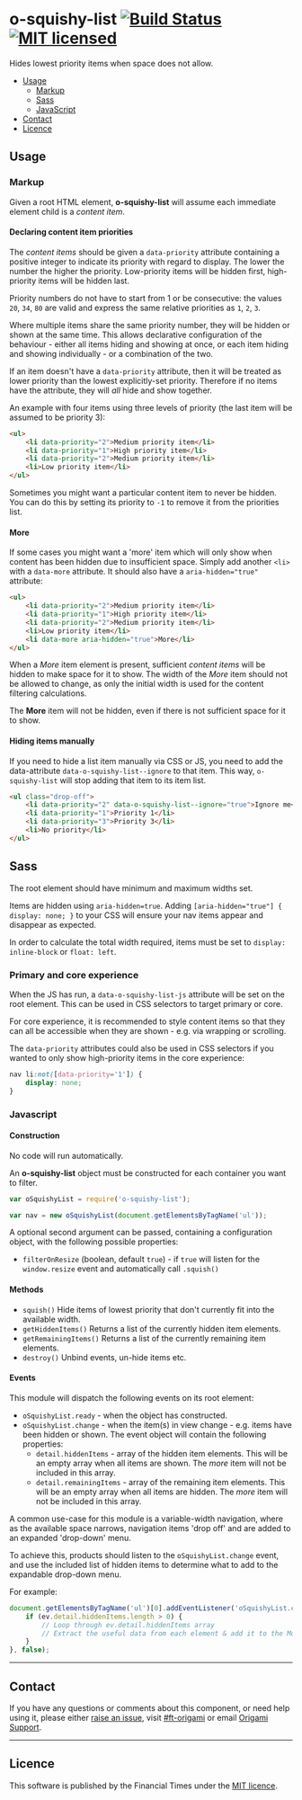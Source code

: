 # o-squishy-list [![Build Status](https://circleci.com/gh/Financial-Times/o-squishy-list.png?style=shield&circle-token=ee4f1c6916b8eccede740336aca671173da8f2b5)](https://circleci.com/gh/Financial-Times/o-squishy-list) [![MIT licensed](https://img.shields.io/badge/license-MIT-blue.svg)](#licence)

Hides lowest priority items when space does not allow.

- [Usage](#usage)
	- [Markup](#markup)
	- [Sass](#sass)
	- [JavaScript](#javascript)
- [Contact](#contact)
- [Licence](#licence)


## Usage

### Markup

Given a root HTML element, __o-squishy-list__ will assume each immediate element child is a _content item_.

#### Declaring content item priorities

The _content items_ should be given a `data-priority` attribute containing a positive integer to indicate its priority with regard to display. The lower the number the higher the priority. Low-priority items will be hidden first, high-priority items will be hidden last.

Priority numbers do not have to start from 1 or be consecutive: the values `20`, `34`, `80` are valid and express the same relative priorities as `1`, `2`, `3`.

Where multiple items share the same priority number, they will be hidden or shown at the same time. This allows declarative configuration of the behaviour - either all items hiding and showing at once, or each item hiding and showing individually - or a combination of the two.

If an item doesn't have a `data-priority` attribute, then it will be treated as lower priority than the lowest explicitly-set priority. Therefore if no items have the attribute, they will _all_ hide and show together.

An example with four items using three levels of priority (the last item will be assumed to be priority 3):

```html
<ul>
    <li data-priority="2">Medium priority item</li>
    <li data-priority="1">High priority item</li>
    <li data-priority="2">Medium priority item</li>
    <li>Low priority item</li>
</ul>
```

Sometimes you might want a particular content item to never be hidden. You can do this by setting its priority to `-1` to remove it from the priorities list.

#### More

If some cases you might want a 'more' item which will only show when content has been hidden due to insufficient space. Simply add another `<li>` with a `data-more` attribute. It should also have a `aria-hidden="true"` attribute:

```html
<ul>
    <li data-priority="2">Medium priority item</li>
    <li data-priority="1">High priority item</li>
    <li data-priority="2">Medium priority item</li>
    <li>Low priority item</li>
    <li data-more aria-hidden="true">More</li>
</ul>
```

When a _More_ item element is present, sufficient _content items_ will be hidden to make space for it to show. The width of the _More_ item should not be allowed to change, as only the initial width is used for the content filtering calculations.

The __More__ item will not be hidden, even if there is not sufficient space for it to show.

#### Hiding items manually

If you need to hide a list item manually via CSS or JS, you need to add the data-attribute `data-o-squishy-list--ignore` to that item. This way, `o-squishy-list` will stop adding that item to its item list.

```html
<ul class="drop-off">
    <li data-priority="2" data-o-squishy-list--ignore="true">Ignore me</li>
    <li data-priority="1">Priority 1</li>
    <li data-priority="3">Priority 3</li>
    <li>No priority</li>
</ul>
```

## Sass

The root element should have minimum and maximum widths set.

Items are hidden using `aria-hidden=true`. Adding `[aria-hidden="true"] { display: none; }` to your CSS will ensure your nav items appear and disappear as expected.

In order to calculate the total width required, items must be set to `display: inline-block` or `float: left`.

### Primary and core experience

When the JS has run, a `data-o-squishy-list-js` attribute will be set on the root element. This can be used in CSS selectors to target primary or core.

For core experience, it is recommended to style content items so that they can all be accessible when they are shown - e.g. via wrapping or scrolling.

The `data-priority` attributes could also be used in CSS selectors if you wanted to only show high-priority items in the core experience:

```css
nav li:not([data-priority='1']) {
    display: none;
}
```

### Javascript

#### Construction

No code will run automatically.

An __o-squishy-list__ object must be constructed for each container you want to filter.

```javascript
var oSquishyList = require('o-squishy-list');

var nav = new oSquishyList(document.getElementsByTagName('ul'));
```

A optional second argument can be passed, containing a configuration object, with the following possible properties:

* `filterOnResize` (boolean, default `true`) - if `true` will listen for the `window.resize` event and automatically call `.squish()`

#### Methods

* `squish()` Hide items of lowest priority that don't currently fit into the available width.
* `getHiddenItems()` Returns a list of the currently hidden item elements.
* `getRemainingItems()` Returns a list of the currently remaining item elements.
* `destroy()` Unbind events, un-hide items etc.

#### Events

This module will dispatch the following events on its root element:

* `oSquishyList.ready` - when the object has constructed.
* `oSquishyList.change` - when the item(s) in view change - e.g. items have been hidden or shown. The event object will contain the following properties:
    * `detail.hiddenItems` - array of the hidden item elements. This will be an empty array when all items are shown. The _more_ item will not be included in this array.
    * `detail.remainingItems` - array of the remaining item elements. This will be an empty array when all items are hidden. The _more_ item will not be included in this array.

A common use-case for this module is a variable-width navigation, where as the available space narrows, navigation items 'drop off' and are added to an expanded 'drop-down' menu.

To achieve this, products should listen to the `oSquishyList.change` event, and use the included list of hidden items to determine what to add to the expandable drop-down menu.

For example:

```javascript
document.getElementsByTagName('ul')[0].addEventListener('oSquishyList.change', function(ev) {
    if (ev.detail.hiddenItems.length > 0) {
        // Loop through ev.detail.hiddenItems array
        // Extract the useful data from each element & add it to the More Menu
    }
}, false);
```

---

## Contact

If you have any questions or comments about this component, or need help using it, please either [raise an issue](https://github.com/Financial-Times/o-squishy-list/issues), visit [#ft-origami](https://financialtimes.slack.com/messages/ft-origami/) or email [Origami Support](mailto:origami-support@ft.com).

----

## Licence

This software is published by the Financial Times under the [MIT licence](http://opensource.org/licenses/MIT).
